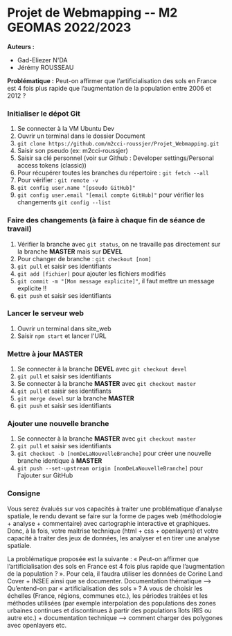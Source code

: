# Projet de Webmapping -- M2 GEOMAS 2022/2023
**Auteurs :**
- Gad-Eliezer N'DA
- Jérémy ROUSSEAU

**Problématique :**
Peut-on affirmer que l’artificialisation des sols en France est 4 fois plus rapide que l’augmentation de la population entre 2006 et 2012 ?

### Initialiser le dépot Git
1. Se connecter à la VM Ubuntu Dev
2. Ouvrir un terminal dans le dossier Document
3. `git clone https://github.com/m2cci-roussjer/Projet_Webmapping.git`
4. Saisir son pseudo (ex: m2cci-roussjer)
5. Saisir sa clé personnel (voir sur Github : Developer settings/Personal access tokens (classic))
6. Pour récupérer toutes les branches du répertoire : `git fetch --all`
7. Pour vérifier : `git remote -v`
8. `git config user.name "[pseudo GitHub]"`
9. `git config user.email "[email compte GitHub]"` pour vérifier les changements `git config --list`


### Faire des changements (à faire à chaque fin de séance de travail)
1. Vérifier la branche avec `git status`, on ne travaille pas directement sur la branche **MASTER** mais sur **DEVEL**
2. Pour changer de branche : `git checkout [nom]`
3. `git pull` et saisir ses identifiants
4. `git add [fichier]` pour ajouter les fichiers modifiés
5. `git commit -m "[Mon message explicite]"`, il faut mettre un message explicite !!
6. `git push` et saisir ses identifiants

### Lancer le serveur web
1. Ouvrir un terminal dans site_web
2. Saisir `npm start` et lancer l'URL

### Mettre à jour **MASTER**
1. Se connecter à la branche **DEVEL** avec `git checkout devel`
2. `git pull` et saisir ses identifiants
3. Se connecter à la branche **MASTER** avec `git checkout master`
4. `git pull` et saisir ses identifiants
5. `git merge devel` sur la branche **MASTER**
6. `git push` et saisir ses identifiants

### Ajouter une nouvelle branche
1. Se connecter à la branche **MASTER** avec `git checkout master`
2. `git pull` et saisir ses identifiants
3. `git checkout -b [nomDeLaNouvelleBranche]` pour créer une nouvelle branche identique à **MASTER**
4. `git push --set-upstream origin [nomDeLaNouvelleBranche]` pour l'ajouter sur GitHub

### Consigne
  Vous serez évalués sur vos capacités à traiter une problématique d’analyse spatiale, le rendu devant se faire sur la forme de pages web (méthodologie + analyse + commentaire) avec cartographie interactive et graphiques. Donc, à la fois, votre maitrise technique (html + css + openlayers) et votre capacité à traiter des jeux de données, les analyser et en tirer une analyse spatiale.

  La problématique proposée est la suivante : « Peut-on affirmer que l’artificialisation des sols en France est 4 fois plus rapide que l’augmentation de la population ? ». Pour cela, il faudra utiliser les données de Corine Land Cover + INSEE ainsi que se documenter. Documentation thématique —> Qu’entend-on par « artificialisation des sols » ? A vous de choisir les échelles (France, régions, communes etc.), les périodes traitées et les méthodes utilisées (par exemple interpolation des populations des zones urbaines continues et discontinues à partir des populations îlots IRIS ou autre etc.) + documentation technique —> comment charger des polygones avec openlayers etc.


